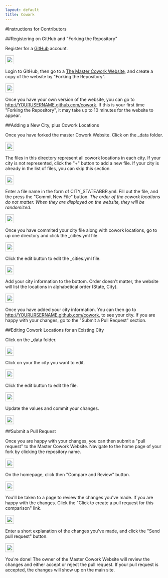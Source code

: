 ```yaml
---
layout: default
title: Cowork
---
```


<style>
   img { border: solid 1px silver; padding: 5px; }
</style>

#Instructions for Contributors

##Registering on GitHub and "Forking the Repository"

Register for a [GitHub](http://github.com) account.

<img src="registergithub.png" />

Login to GitHub, then go to a [The Master Cowork Website](http://github.com/coworkingdotcom/cowork), and create a copy of the website by "Forking the Repository".

<img src="forkrepo.png" />

Once you have your own version of the website, you can go to http://YOURUSERNAME.github.com/cowork. If this is your first time "Forking the Repository", it may take up to 10 minutes for the website to appear.

##Adding a New City, plus Cowork Locations

Once you have forked the master Cowork Website. Click on the \_data folder.

<img src="navigateToData.png" />

The files in this directory represent all cowork locations in each city. If your city is not represented, click the "+" button to add a new file. If your city is already in the list of files, you can skip this section.

<img src="addfile.png" />

Enter a file name in the form of CITY\_STATEABBR.yml. Fill out the file, and the press the "Commit New File" button. _The order of the cowork locations do not matter. When they are displayed on the website, they will be randomized_.

<img src="adddata.png" />

Once you have commited your city file along with cowork locations, go to up one directory and click the \_cities.yml file.

<img src="cities.png" />

Click the edit button to edit the \_cities.yml file.

<img src="editcities.png" />

Add your city information to the bottom. Order doesn't matter, the website will list the locations in alphabetical order (State, City).

<img src="addcity.png" />

Once you have added your city information. You can then go to http://YOURURSERNAME.github.com/cowork, to see your city. If you are happy with your changes, go to the "Submit a Pull Request" section.

##Editing Cowork Locations for an Existing City

Click on the \_data folder.

<img src="navigateToData.png" />

Click on your the city you want to edit.

<img src="selectexistingcity.png" />

Click the edit button to edit the file.

<img src="editexisting.png" />

Update the values and commit your changes.

<img src="commitexistingcity.png" />

##Submit a Pull Request

Once you are happy with your changes, you can then submit a "pull request" to the Master Cowork Website. Navigate to the home page of your fork by clicking the repository name.

<img src="navigatehome.png" />

On the homepage, click then "Compare and Review" button.

<img src="compareandreview.png" />

You'll be taken to a page to review the changes you've made.  If you are happy with the changes. Click the "Click to create a pull request for this comparison" link.

<img src="submitpullrequest.png" />

Enter a short explanation of the changes you've made, and click the "Send pull request" button.

<img src="submitpullrequest2.png" />

You're done! The owner of the Master Cowork Website will review the changes and either accept or reject the pull request. If your pull request is accepted, the changes will show up on the main site.
